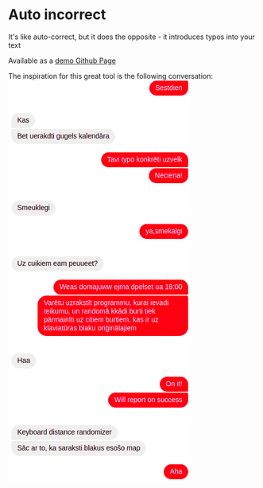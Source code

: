 # Auto incorrect
It's like auto-correct, but it does the opposite - it introduces typos into your text

Available as a [demo Github Page](https://kshaa.github.io/keyboard-distance-randomizer/)

The inspiration for this great tool is the following conversation:  
![Conversation](./source-of-auto-incorrect.png)